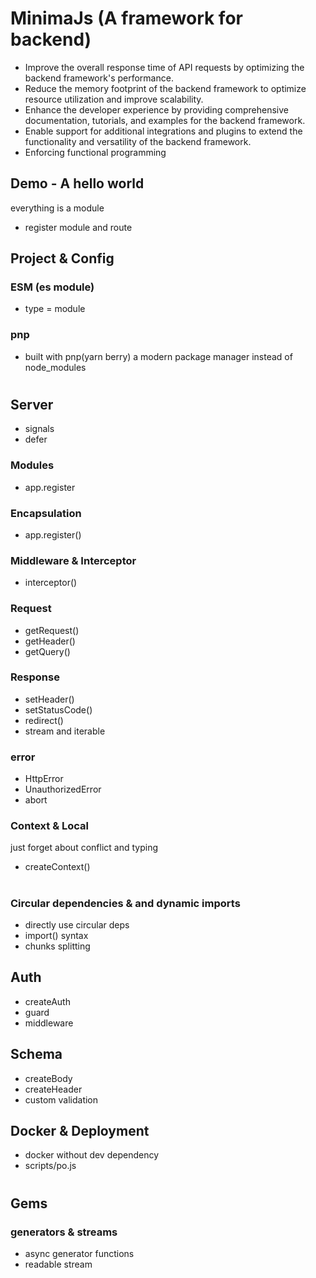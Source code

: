 # MinimaJs (A framework for backend)

- Improve the overall response time of API requests by optimizing the backend framework's performance.
- Reduce the memory footprint of the backend framework to optimize resource utilization and improve scalability.
- Enhance the developer experience by providing comprehensive documentation, tutorials, and examples for the backend framework.
- Enable support for additional integrations and plugins to extend the functionality and versatility of the backend framework.
- Enforcing functional programming

## Demo - A hello world

everything is a module

- register module and route

## Project & Config

### ESM (es module)

- type = module

### pnp

- built with pnp(yarn berry) a modern package manager instead of node_modules

#

## Server

- signals
- defer

### Modules

- app.register

### Encapsulation

- app.register()

### Middleware & Interceptor

- interceptor()

### Request

- getRequest()
- getHeader()
- getQuery()

### Response

- setHeader()
- setStatusCode()
- redirect()
- stream and iterable

### error

- HttpError
- UnauthorizedError
- abort

### Context & Local

just forget about conflict and typing

- createContext()

#

### Circular dependencies & and dynamic imports

- directly use circular deps
- import() syntax
- chunks splitting

## Auth

- createAuth
- guard
- middleware

## Schema

- createBody
- createHeader
- custom validation

## Docker & Deployment

- docker without dev dependency
- scripts/po.js

#

## Gems

### generators & streams

- async generator functions
- readable stream
